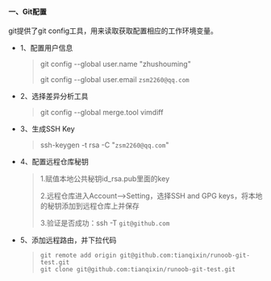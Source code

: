 #### 一、Git配置

git提供了git config工具，用来读取获取配置相应的工作环境变量。

- 1、配置用户信息

  > git config --global user.name "zhushouming"
  >
  > git config --global user.email `zsm2260@qq.com`

- 2、选择差异分析工具

  > git config --global merge.tool vimdiff

- 3、生成SSH Key

  > ssh-keygen -t rsa -C "`zsm2260@qq.com`"

- 4、配置远程仓库秘钥

  > 1.赋值本地公共秘钥id_rsa.pub里面的key
  >
  > 2.远程仓库进入Account-->Setting，选择SSH and GPG keys，将本地的秘钥添加到远程仓库上并保存
  >
  > 3.验证是否成功：ssh -T `git@github.com`

- 5、添加远程路由，并下拉代码

  > ```
  > git remote add origin git@github.com:tianqixin/runoob-git-test.git
  > git clone git@github.com:tianqixin/runoob-git-test.git
  > ```
